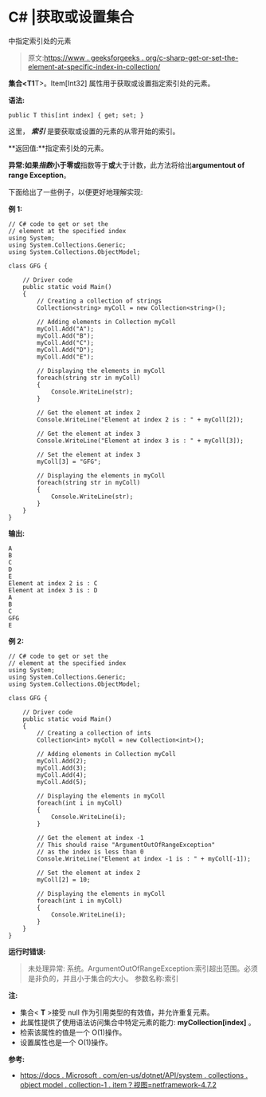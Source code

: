 # C# |获取或设置集合

中指定索引处的元素

> 原文:[https://www . geeksforgeeks . org/c-sharp-get-or-set-the-element-at-specific-index-in-collection/](https://www.geeksforgeeks.org/c-sharp-get-or-set-the-element-at-specified-index-in-collectiont/)

**集合<T1**T>。Item[Int32] 属性用于获取或设置指定索引处的元素。

**语法:**

```
public T this[int index] { get; set; }

```

这里， ***索引*** 是要获取或设置的元素的从零开始的索引。

**返回值:**指定索引处的元素。

**异常:**如果*指数*小于零**或**指数等于**或**大于计数，此方法将给出**argumentout of range Exception**。

下面给出了一些例子，以便更好地理解实现:

**例 1:**

```
// C# code to get or set the
// element at the specified index
using System;
using System.Collections.Generic;
using System.Collections.ObjectModel;

class GFG {

    // Driver code
    public static void Main()
    {
        // Creating a collection of strings
        Collection<string> myColl = new Collection<string>();

        // Adding elements in Collection myColl
        myColl.Add("A");
        myColl.Add("B");
        myColl.Add("C");
        myColl.Add("D");
        myColl.Add("E");

        // Displaying the elements in myColl
        foreach(string str in myColl)
        {
            Console.WriteLine(str);
        }

        // Get the element at index 2
        Console.WriteLine("Element at index 2 is : " + myColl[2]);

        // Get the element at index 3
        Console.WriteLine("Element at index 3 is : " + myColl[3]);

        // Set the element at index 3
        myColl[3] = "GFG";

        // Displaying the elements in myColl
        foreach(string str in myColl)
        {
            Console.WriteLine(str);
        }
    }
}
```

**输出:**

```
A
B
C
D
E
Element at index 2 is : C
Element at index 3 is : D
A
B
C
GFG
E

```

**例 2:**

```
// C# code to get or set the
// element at the specified index
using System;
using System.Collections.Generic;
using System.Collections.ObjectModel;

class GFG {

    // Driver code
    public static void Main()
    {
        // Creating a collection of ints
        Collection<int> myColl = new Collection<int>();

        // Adding elements in Collection myColl
        myColl.Add(2);
        myColl.Add(3);
        myColl.Add(4);
        myColl.Add(5);

        // Displaying the elements in myColl
        foreach(int i in myColl)
        {
            Console.WriteLine(i);
        }

        // Get the element at index -1
        // This should raise "ArgumentOutOfRangeException"
        // as the index is less than 0
        Console.WriteLine("Element at index -1 is : " + myColl[-1]);

        // Set the element at index 2
        myColl[2] = 10;

        // Displaying the elements in myColl
        foreach(int i in myColl)
        {
            Console.WriteLine(i);
        }
    }
}
```

**运行时错误:**

> 未处理异常:
> 系统。ArgumentOutOfRangeException:索引超出范围。必须是非负的，并且小于集合的大小。
> 参数名称:索引

**注:**

*   集合< **T** >接受 null 作为引用类型的有效值，并允许重复元素。
*   此属性提供了使用语法访问集合中特定元素的能力: **myCollection[index]** 。
*   检索该属性的值是一个 O(1)操作。
*   设置属性也是一个 O(1)操作。

**参考:**

*   [https://docs . Microsoft . com/en-us/dotnet/API/system . collections . object model . collection-1 . item？视图=netframework-4.7.2](https://docs.microsoft.com/en-us/dotnet/api/system.collections.objectmodel.collection-1.item?view=netframework-4.7.2)